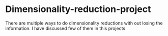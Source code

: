 # Dimensionality-reduction-project
There are multiple ways to do dimensionality reductions with out losing the information.
I have discussed few of them in this projects
